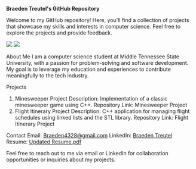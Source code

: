 __Braeden Treutel's GitHub Repository__

Welcome to my GitHub repository! Here, you'll find a collection of projects that showcase my skills and interests in computer science. Feel free to explore the projects and provide feedback.

<img src="https://img.shields.io/badge/Gmail-EA4335.svg?style=for-the-badge&logo=Gmail&logoColor=white" />
<img src="https://img.shields.io/badge/LinkedIn-0077B5?style=for-the-badge&logo=linkedin&logoColor=white" />

About Me
I am a computer science student at Middle Tennessee State University, with a passion for problem-solving and software development. My goal is to leverage my education and experiences to contribute meaningfully to the tech industry.

Projects
1. Minesweeper Project
Description: Implementation of a classic minesweeper game using C++.
Repository Link: Minesweeper Project
2. Flight Itinerary Project
Description: C++ application for managing flight schedules using linked lists and the STL library.
Repository Link: Flight Itinerary Project

Contact
Email: Braeden4328@gmail.com
LinkedIn: [Braeden Treutel](https://www.linkedin.com/in/braeden-treutel-b37542264/)
Resume: [Updated Resume.pdf](https://github.com/braeden512/braeden512/files/14625613/Updated.Resume.pdf)

Feel free to reach out to me via email or LinkedIn for collaboration opportunities or inquiries about my projects.
